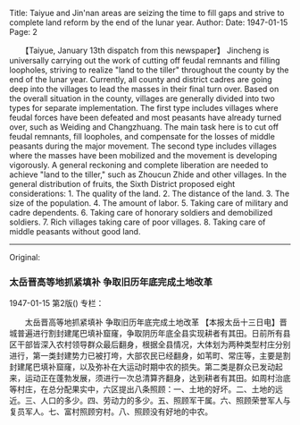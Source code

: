 Title: Taiyue and Jin'nan areas are seizing the time to fill gaps and strive to complete land reform by the end of the lunar year.
Author:
Date: 1947-01-15
Page: 2

　　【Taiyue, January 13th dispatch from this newspaper】 Jincheng is universally carrying out the work of cutting off feudal remnants and filling loopholes, striving to realize "land to the tiller" throughout the county by the end of the lunar year. Currently, all county and district cadres are going deep into the villages to lead the masses in their final turn over. Based on the overall situation in the county, villages are generally divided into two types for separate implementation. The first type includes villages where feudal forces have been defeated and most peasants have already turned over, such as Weiding and Changzhuang. The main task here is to cut off feudal remnants, fill loopholes, and compensate for the losses of middle peasants during the major movement. The second type includes villages where the masses have been mobilized and the movement is developing vigorously. A general reckoning and complete liberation are needed to achieve "land to the tiller," such as Zhoucun Zhide and other villages. In the general distribution of fruits, the Sixth District proposed eight considerations: 1. The quality of the land. 2. The distance of the land. 3. The size of the population. 4. The amount of labor. 5. Taking care of military and cadre dependents. 6. Taking care of honorary soldiers and demobilized soldiers. 7. Rich villages taking care of poor villages. 8. Taking care of middle peasants without good land.



<hr /> 

Original: 


### 太岳晋高等地抓紧填补  争取旧历年底完成土地改革

1947-01-15
第2版()
专栏：

　　太岳晋高等地抓紧填补
    争取旧历年底完成土地改革
    【本报太岳十三日电】晋城普遍进行割封建尾巴填补窟窿，争取阴历年底全县实现耕者有其田。日前所有县区干部皆深入农村领导群众最后翻身，根据全县情况，大体划为两种类型村庄分别进行，第一类封建势力已被打垮，大部农民已经翻身，如苇町、常庄等，主要是割封建尾巴填补窟窿，以及弥补在大运动时期中农的损失。第二类是群众已发动起来，运动正在蓬勃发展，须进行一次总清算齐翻身，达到耕者有其田。如周村治底等村庄，在总分配果实中，六区提出八条照顾：一、土地的好坏。二、土地的远近。三、人口的多少。四、劳动力的多少。五、照顾军干属。六、照顾荣誉军人与复员军人。七、富村照顾穷村。八、照顾没有好地的中农。
